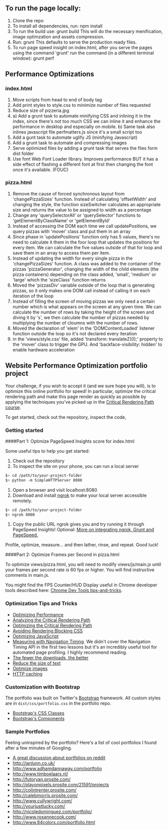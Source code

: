 ## To run the page locally:
1. Clone the repo
2. To install all dependencies, run: npm install
3. To run the build use: grunt build
This will do the necessary menification, image optimzation and assets compression.
4. Run: grunt
This defaults to serve the production ready files.
5. To run page speed insight on index.html, after you serve the pages using the command 'grunt' run the command (in a different terminal window): grunt perf

## Performance Optimizations
### index.html
1. Move scripts from head to end of body tag
2. Add print styles to style.css to minimize number of files requested
3. Reduce size of pizzeria.jpg
4. a) Add a grunt task to automate minifying CSS and inlining it in the index, since there's not too much CSS we can inline it and enhance the performance in desktop and especially on mobile.
b) Same task also inlines javascript file perfmatters.js since it's a small script too
5. Add a gunt task to automate uglify JS (minifying Javascript)
7. Add a grunt task to automate and compressing images
8. Serve optimized files by adding a grunt task that serves the files form dist folder
9. Use font Web Font Loader library. Improves performance BUT it has a side effect of flashing a different font at first then changing the font once it's available. (FOUC)


### pizza.html
1. Remove the cause of forced synchronous layout from 'changePizzaSizes' function. Instead of calculating 'offsetWidth' and changing the style, the function sizeSwitcher calculates an appropriate size and returns the value to be assigned to width as a percentage
2. Change any 'querySelectorAll' or 'querySelector' functions to 'getElementByClassName' or 'getElementById'
3. Instead of accessing the DOM each time we call updatePositions, we query pizzas with 'mover' class and put them in an array
4. Since phase in 'updatePositions' function only has 5 values, there's no need to calculate it them in the foor loop that updates the positions for every item. We can calculate the five values outside of that for loop and save them in an array to access them per item.
5. Instead of updating the width for every single pizza in the 'changePizzaSizes' function. A class was added to the container of the pizzas 'pizzaGenerator', changing the width of the child elements (the pizza containers) depending on the class added, 'small', 'medium' or 'large' which the 'sizeClass' function returns
6. Moved the 'pizzasDiv' variable outside of the loop that is generating pizzas, so it only makes one DOM call instead of calling it on each iteration of the loop
7. Instead of filling the screen of moving pizzas we only need a certain number which is what appears on the screen at any given time. We can calculate the number of rows by taking the height of the screen and diving it by 's', we then calculate the number of pizzas needed by multiplying the number of cloumns with the number of rows.
8. Moved the declaration of 'elem' in the 'DOMContentLoaded' listener function outside the loop so it's not declared every iteration
9. in the 'views/style.css' file, added 'transform: translateZ(0);' property to the 'mover' class to trigger the GPU. And 'backface-visibility: hidden' to enable hardware acceleration


## Website Performance Optimization portfolio project

Your challenge, if you wish to accept it (and we sure hope you will), is to optimize this online portfolio for speed! In particular, optimize the critical rendering path and make this page render as quickly as possible by applying the techniques you've picked up in the [Critical Rendering Path course](https://www.udacity.com/course/ud884).

To get started, check out the repository, inspect the code,

### Getting started

####Part 1: Optimize PageSpeed Insights score for index.html

Some useful tips to help you get started:

1. Check out the repository
1. To inspect the site on your phone, you can run a local server

  ```bash
  $> cd /path/to/your-project-folder
  $> python -m SimpleHTTPServer 8080
  ```

1. Open a browser and visit localhost:8080
1. Download and install [ngrok](https://ngrok.com/) to make your local server accessible remotely.

  ``` bash
  $> cd /path/to/your-project-folder
  $> ngrok 8080
  ```

1. Copy the public URL ngrok gives you and try running it through PageSpeed Insights! Optional: [More on integrating ngrok, Grunt and PageSpeed.](http://www.jamescryer.com/2014/06/12/grunt-pagespeed-and-ngrok-locally-testing/)

Profile, optimize, measure... and then lather, rinse, and repeat. Good luck!

####Part 2: Optimize Frames per Second in pizza.html

To optimize views/pizza.html, you will need to modify views/js/main.js until your frames per second rate is 60 fps or higher. You will find instructive comments in main.js.

You might find the FPS Counter/HUD Display useful in Chrome developer tools described here: [Chrome Dev Tools tips-and-tricks](https://developer.chrome.com/devtools/docs/tips-and-tricks).

### Optimization Tips and Tricks
* [Optimizing Performance](https://developers.google.com/web/fundamentals/performance/ "web performance")
* [Analyzing the Critical Rendering Path](https://developers.google.com/web/fundamentals/performance/critical-rendering-path/analyzing-crp.html "analyzing crp")
* [Optimizing the Critical Rendering Path](https://developers.google.com/web/fundamentals/performance/critical-rendering-path/optimizing-critical-rendering-path.html "optimize the crp!")
* [Avoiding Rendering Blocking CSS](https://developers.google.com/web/fundamentals/performance/critical-rendering-path/render-blocking-css.html "render blocking css")
* [Optimizing JavaScript](https://developers.google.com/web/fundamentals/performance/critical-rendering-path/adding-interactivity-with-javascript.html "javascript")
* [Measuring with Navigation Timing](https://developers.google.com/web/fundamentals/performance/critical-rendering-path/measure-crp.html "nav timing api"). We didn't cover the Navigation Timing API in the first two lessons but it's an incredibly useful tool for automated page profiling. I highly recommend reading.
* <a href="https://developers.google.com/web/fundamentals/performance/optimizing-content-efficiency/eliminate-downloads.html">The fewer the downloads, the better</a>
* <a href="https://developers.google.com/web/fundamentals/performance/optimizing-content-efficiency/optimize-encoding-and-transfer.html">Reduce the size of text</a>
* <a href="https://developers.google.com/web/fundamentals/performance/optimizing-content-efficiency/image-optimization.html">Optimize images</a>
* <a href="https://developers.google.com/web/fundamentals/performance/optimizing-content-efficiency/http-caching.html">HTTP caching</a>

### Customization with Bootstrap
The portfolio was built on Twitter's <a href="http://getbootstrap.com/">Bootstrap</a> framework. All custom styles are in `dist/css/portfolio.css` in the portfolio repo.

* <a href="http://getbootstrap.com/css/">Bootstrap's CSS Classes</a>
* <a href="http://getbootstrap.com/components/">Bootstrap's Components</a>

### Sample Portfolios

Feeling uninspired by the portfolio? Here's a list of cool portfolios I found after a few minutes of Googling.

* <a href="http://www.reddit.com/r/webdev/comments/280qkr/would_anybody_like_to_post_their_portfolio_site/">A great discussion about portfolios on reddit</a>
* <a href="http://ianlunn.co.uk/">http://ianlunn.co.uk/</a>
* <a href="http://www.adhamdannaway.com/portfolio">http://www.adhamdannaway.com/portfolio</a>
* <a href="http://www.timboelaars.nl/">http://www.timboelaars.nl/</a>
* <a href="http://futoryan.prosite.com/">http://futoryan.prosite.com/</a>
* <a href="http://playonpixels.prosite.com/21591/projects">http://playonpixels.prosite.com/21591/projects</a>
* <a href="http://colintrenter.prosite.com/">http://colintrenter.prosite.com/</a>
* <a href="http://calebmorris.prosite.com/">http://calebmorris.prosite.com/</a>
* <a href="http://www.cullywright.com/">http://www.cullywright.com/</a>
* <a href="http://yourjustlucky.com/">http://yourjustlucky.com/</a>
* <a href="http://nicoledominguez.com/portfolio/">http://nicoledominguez.com/portfolio/</a>
* <a href="http://www.roxannecook.com/">http://www.roxannecook.com/</a>
* <a href="http://www.84colors.com/portfolio.html">http://www.84colors.com/portfolio.html</a>

